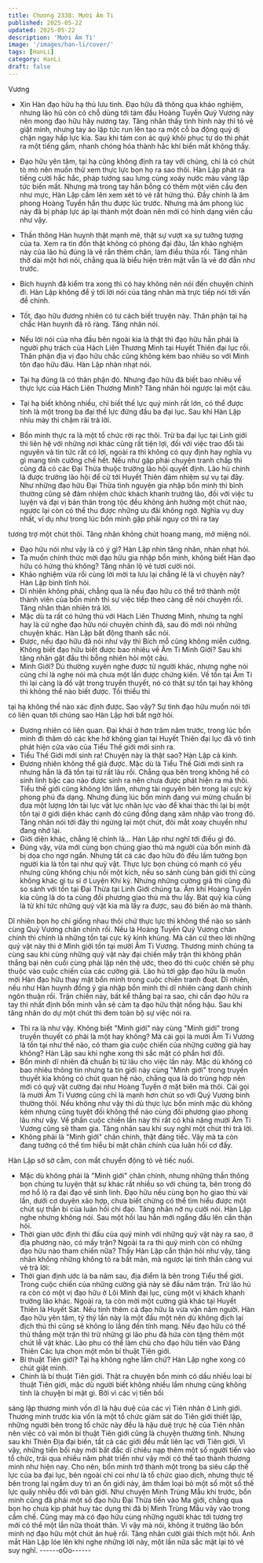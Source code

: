 ```yaml
---
title: Chương 2338: Mười Âm Ti
published: 2025-05-22
updated: 2025-05-22
description: 'Mười Âm Ti'
image: '/images/han-li/cover/'
tags: [HanLi]
category: HanLi
draft: false
---
```


Vương

- Xin Hàn đạo hữu hạ thủ lưu tình. Đạo hữu đã thông qua khảo
nghiệm, nhưng lão hủ còn có chỗ dùng tới tám đầu Hoàng Tuyền
Quỷ Vương này nên mong đạo hữu hãy nương tay.
Tăng nhân thấy tình hình này thì tỏ vẻ giật mình, nhưng tay áo lập
tức run lên tạo ra một cỗ ba động quỷ dị chặn ngay hấp lực kia.
Sau khi tám con ác quỷ khôi phục tự do thì phát ra một tiếng gầm,
nhanh chóng hóa thành hắc khí biến mất không thấy.
- Đạo hữu yên tâm, tại hạ cũng không định ra tay với chúng, chỉ là
có chút tò mò nên muốn thử xem thực lực bọn họ ra sao thôi.
Hàn Lập phát ra tiếng cười hắc hắc, pháp tướng sau lưng cùng
xoáy nước màu vàng lập tức biến mất. Nhưng mà trong tay hắn
bỗng có thêm một viên cầu đen như mực, Hàn Lập cầm lên xem
xét tỏ vẻ rất hứng thú.
Đầy chính là âm phong Hoàng Tuyền hắn thu được lúc trước.
Nhưng mà âm phong lúc này đã bị pháp lực áp lại thành một
đoàn nên mới có hình dạng viên cầu như vậy.
- Thần thông Hàn huynh thật mạnh mẽ, thật sự vượt xa sự tưởng
tượng của ta. Xem ra tin đồn thật không có phòng đại đâu, lần
khảo nghiệm này của lão hủ đúng là vẽ rắn thêm chân, làm điều
thừa rồi.
Tăng nhân thở dài một hơi nói, chẳng qua là biểu hiện trên mặt
vẫn là vẻ đờ đẫn như trước.

- Bích huynh đã kiểm tra xong thì có hay không nên nói đến
chuyện chính đi.
Hàn Lập không để ý tới lời nói của tăng nhân mà trực tiếp nói tới
vấn đề chính.
- Tốt, đạo hữu đương nhiên có tư cách biết truyện này. Thân phận
tại hạ chắc Hàn huynh đã rõ ràng.
Tăng nhân nói.
- Nếu lời nói của nha đầu bên ngoài kia là thật thì đạo hữu hẳn
phải là người phụ trách của Hách Liên Thương Minh tại Huyết
Thiên đại lục rồi. Thân phận địa vị đạo hữu chắc cũng không kém
bao nhiêu so với Minh tôn đạo hữu đâu.
Hàn Lập nhàn nhạt nói.
- Tại hạ đúng là có thân phận đó. Nhưng đạo hữu đã biết bao
nhiêu về thực lực của Hách Liên Thương Minh?
Tăng nhân hỏi ngược lại một câu.
- Tại hạ biết không nhiều, chỉ biết thế lực quý minh rất lớn, có thể
được tính là một trong ba đại thế lực đứng đầu ba đại lục.
Sau khi Hàn Lập nhíu mày thì chậm rãi trả lời.
- Bổn minh thực ra là một tổ chức rời rạc thôi. Trừ ba đại lục tại
Linh giới thì liên hệ với những nơi khác cũng rất tiện lợi, đối với
việc trao đổi tài nguyên và tin tức rất có lợi, ngoài ra thì không có
quy định hay nghĩa vụ gì mang tính cưỡng chế hết. Nếu như gặp
phải chuyện tranh chấp thì cũng đã có các Đại Thừa thuộc trưởng
lão hội quyết định. Lão hủ chính là được trưởng lão hội để cử tới
Huyết Thiên đảm nhiệm sự vụ tại đây. Như những đạo hữu Đại
Thừa tình nguyện gia nhập bổn minh thì bình thường cũng sẽ
đảm nhiệm chức khách khanh trưởng lão, đối với việc tu luyện và
đại vị bản thân trong tộc đều không ảnh hưởng một chút nào,
ngược lại còn có thể thu được những ưu đãi không ngờ. Nghĩa vụ
duy nhất, ví dụ như trong lúc bổn minh gặp phải nguy cơ thì ra tay

tương trợ một chút thôi.
Tăng nhân không chút hoang mang, mở miệng nói.
- Đạo hữu nói như vậy là có ý gì?
Hàn Lập nhìn tăng nhân, nhàn nhạt hỏi.
- Ta muốn chính thức mời đạo hữu gia nhập bổn minh, không biết
Hàn đạo hữu có hứng thú không?
Tăng nhân lộ vẻ tươi cười nói.
- Khảo nghiệm vừa rồi cùng lời mời ta lưu lại chẳng lẽ là vì
chuyện này?
Hàn Lập bình tĩnh hỏi.
- Dĩ nhiên không phải, chẳng qua là nếu đạo hữu có thể trở thành
một thành viên của bổn minh thì sự việc tiếp theo càng dễ nói
chuyện rồi.
Tăng nhân thản nhiên trả lời.
- Mặc dù ta rất có hứng thú với Hách Liên Thương Minh, nhưng
ta nghĩ hay là cứ nghe đạo hữu nói chuyện chính đã, sau đó mới
nói những chuyện khác.
Hàn Lập bất động thanh sắc nói.
- Được, nếu đạo hữu đã nói như vậy thì Bích mỗ cũng không
miễn cưỡng. Không biết đạo hữu biết được bao nhiêu về Âm Ti
Minh Giới?
Sau khi tăng nhân gật đầu thì bỗng nhiên hỏi một câu.
- Minh Giới? Dù thường xuyên nghe được từ người khác, nhưng
nghe nói cũng chỉ là nghe nói mà chưa một lần được chứng kiến.
Về tồn tại Âm Ti thì lại càng là đồ vật trong truyền thuyết, nó có
thật sự tồn tại hay không thì không thể nào biết được. Tối thiểu thì

tại hạ không thể nào xác định được. Sao vậy? Sự tình đạo hữu
muốn nói tới có liên quan tới chúng sao
Hàn Lập hơi bất ngờ hỏi.
- Đương nhiên có liên quan. Đại khái ở hơn trăm năm trước, trong
lúc bổn minh đi thăm dò các khe hở không gian tại Huyết Thiên
đại lục đã vô tình phát hiện cửa vào của Tiểu Thế giới mới sinh
ra.
- Tiểu Thế Giới mới sinh ra! Chuyện này là thật sao?
Hàn Lập cả kinh.
- Đương nhiên không thể giả được. Mặc dù là Tiểu Thế Giới mới
sinh ra nhưng hẳn là đã tồn tại từ rất lâu rồi. Chẳng qua bên trong
không hề có sinh linh bậc cao nào được sinh ra nên chưa được
phát hiện ra mà thôi. Tiểu thế giới cũng không lớn lắm, nhưng tài
nguyên bên trong lại cực kỳ phong phú đa dạng. Nhưng đúng lúc
bổn minh đang vui mừng chuẩn bị đưa một lượng lớn tài lực vật
lực nhân lực vào để khai thác thì lại bị một tồn tại ờ giới diện khác
cạnh đó cũng đồng dạng xâm nhập vào trong đó.
Tăng nhân nói tới đây thì ngừng lại một chút, đôi mắt xoay
chuyển như đang nhớ lại.
- Giới diện khác, chẳng lẽ chính là...
Hàn Lập như nghĩ tới điều gì đó.
- Đúng vậy, vừa mới cùng bọn chúng giao thủ mà người của bổn
minh đã bị dọa cho ngơ ngẩn. Nhưng tất cả các đạo hữu đó đều
lầm tưởng bọn người kia là tồn tại như quỷ vật. Thực lực bọn
chúng có mạnh có yếu nhưng cũng không chịu nổi một kích, nếu
so sánh cùng bản giới thì cũng không khác gì tu sĩ ở Luyện Khí
kỳ. Nhưng những cường giả thì cũng đủ so sánh với tồn tại Đại
Thừa tại Linh Giới chúng ta. Âm khí Hoàng Tuyền kia cũng là do
ta cùng đối phương giao thủ mà thu lấy. Bát quỷ kia cũng là từ khí
tức những quỷ vật kia mà lấy ra được, sau đó biến ảo mà thành.

Dĩ nhiên bọn họ chỉ giống nhau thôi chứ thực lực thì không thể
nào so sánh cùng Quỷ Vương chân chính rồi. Nếu là Hoàng
Tuyền Quỷ Vương chân chính thì chính là những tồn tại cực kỳ
kinh khủng. Mà căn cứ theo lời những quỷ vật này thì ở Mình giới
tồn tại mười Âm Ti Vương. Thương minh chúng ta cùng sau khi
cùng những quỷ vật này đại chiến mấy trận thì không phân thắng
bại nên cuối cùng phải lập nên thệ ước, theo đó thì cuộc chiến sẽ
phụ thuộc vào cuộc chiến của các cường giả. Lão hủ tới gặp đạo
hữu là muốn mời Hàn đạo hữu thay mặt bổn minh trong cuộc
chiến tranh đoạt. Dĩ nhiên, nếu như Hàn huynh đồng ý gia nhập
bổn minh thì dĩ nhiên càng danh chính ngôn thuận rồi. Trận chiến
này, bất kể thắng bại ra sao, chỉ cần đạo hữu ra tay thì nhất định
bổn minh vẫn sẽ cảm tạ đạo hữu thật nồng hậu.
Sau khi tăng nhân do dự một chút thì đem toàn bộ sự việc nói ra.
- Thì ra là như vậy. Không biết "Minh giới" này cùng "Minh giới"
trong truyền thuyết có phải là một hay không? Mà cái gọi là mười
Âm Ti Vương là tồn tại như thế nào, có tham gia cuộc chiến của
những cường giả hay không?
Hàn Lập sau khi nghe xong thì sắc mặt có phần hơi đổi.
- Bổn minh dĩ nhiên đã chuẩn bị từ lâu cho việc lần này. Mặc dù
không có bao nhiêu thông tin nhưng ta tin giới này cùng "Minh
giới" trong truyền thuyết kia không có chút quan hệ nào, chẳng
qua là do trùng hợp nên mới có quỷ vật cường đại như Hoàng
Tuyền ờ mặt biên mà thôi. Cái gọi là mười Âm Ti Vương cũng chỉ
là mạnh hơn chút so với Quỷ Vương bình thường thôi. Nếu không
như vậy thì dù thực lực bổn minh mặc dù không kém nhưng cũng
tuyệt đối không thể nào cùng đối phương giao phong lâu như vậy.
Về phần cuộc chiến lần này thì rất có khả năng mười Âm Ti
Vương cũng sẽ tham gia.
Tăng nhân sau khi suy nghĩ một chút thì trả lời.
- Không phải là "Minh giới" chân chính, thật đáng tiếc. Vậy mà ta
còn đang tưởng có thể tìm hiểu bí mật chân chính của luân hồi cơ
đấy.

Hàn Lập sờ sờ cằm, con mắt chuyển động tỏ vẻ tiếc nuối.
- Mặc dù không phải là "Minh giới" chân chính, nhưng những thần
thông bọn chúng tu luyện thật sự khác rất nhiều so với chúng ta,
bên trong đó mơ hồ lộ ra đại đạo về sinh linh. Đạo hữu nếu cùng
bọn họ giao thủ vài lần, dưới cơ duyên xảo hợp, chưa biết chừng
có thể tìm hiểu được một chút sự thần bí của luân hồi chi đạo.
Tăng nhân nở nụ cười nói.
Hàn Lập nghe nhưng không nói.
Sau một hồi lau hắn mới ngẩng đầu lên cẩn thận hỏi.
- Thời gian ước định thi đấu của quý minh với những quỷ vật này
ra sao, ở địa phương nào, có mấy trận? Ngoài ta ra thì quý minh
còn có những đạo hữu nào tham chiến nữa?
Thấy Hàn Lập cẩn thận hỏi như vậy, tăng nhân không những
không tỏ ra bất mãn, mà ngược lại tinh thần càng vui vẻ trả lời:
- Thời gian định ước là ba năm sau, địa điểm là bên trong Tiểu
thế giới. Trong cuộc chiến của những cường giả này sẽ đấu năm
trận. Trừ lão hủ ra còn có một vị đạo hữu ở Lôi Minh đại lục, cùng
một vị khách khanh trưởng lão khác. Ngoài ra, ta còn mời một
cường giả khác tại Huyết Thiên là Huyết Sát. Nếu tính thêm cả
đạo hữu là vừa vặn năm người. Hàn đạo hữu yên tâm, tỷ thý lần
này là một đấu một nên dù không địch lại địch thủ thì cũng sẽ
không lo lắng đến tính mạng. Nếu đạo hữu có thể thủ thắng một
trận thì trừ những gì lão phu đã hứa còn tặng thêm một chút lễ vật
khác. Lão phu có thể làm chủ cho đạo hữu tiến vào Đăng Thiên
Các lựa chọn một môn bí thuật Tiên giới.
- Bí thuật Tiên giới? Tại hạ không nghe lầm chứ?
Hàn Lập nghe xong có chút giật mình.
- Chính là bí thuật Tiên giới. Thật ra chuyện bổn minh có dấu
nhiều loại bí thuật Tiên giới, mặc dù người biết không nhiều lắm
nhưng cũng không tính là chuyện bí mật gì. Bởi vì các vị tiền bối

sáng lập thương minh vốn dĩ là hậu duệ của các vị Tiên nhân ở
Linh giới. Thương minh trước kia vốn là một tổ chức giám sát do
Tiên giới thiết lập, những người bên trong tổ chức này đều là hậu
duệ trực hệ của Tiên nhân nên việc có vài môn bí thuật Tiên giới
cũng là chuyện thường tình. Nhưng sau khi Thiên Địa đại biến, tất
cả các giới đều mất liên lạc với Tiên giới. Vì vậy, những tiền bối
này mới bất đắc dĩ chiêu nạp thêm một số người tiến vào tổ chức,
trải qua nhiều năm phát triển như vậy mới có thể tạo thành
thương minh như hiện nay. Cho nên, bổn minh trở thành một
trong ba siêu cấp thế lực của ba đại lục, bên ngoài chỉ coi như là
tổ chức giao dịch, nhưng thực tế bên trong lại ngầm duy trì an ổn
giới này, âm thầm loại bỏ một số một số thế lực quấy nhiễu đối
với bản giới. Như chuyện Minh Trùng Mẫu khi trước, bổn minh
cũng đã phái một số đạo hữu Đại Thừa tiến vào Ma giới, chẳng
qua bọn họ chưa kịp phát huy tác dụng thì đã bị Minh Trùng Mẫu
vây vào trong cấm chế. Cũng may mà có đạo hữu cùng những
người khác tới tương trợ mới có thể một lần nữa thoát thân. Vì
vậy mà nói, không ít trưởng lão bổn minh nợ đạo hữu một chút ân
huệ rồi.
Tăng nhân cười giải thích một hồi.
Ánh mắt Hàn Lập lóe lên khi nghe những lời này, một lần nữa sắc
mặt lại tỏ vẻ suy nghĩ.
------oOo------
